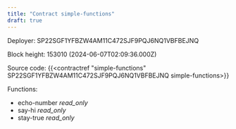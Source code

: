 ```yaml
---
title: "Contract simple-functions"
draft: true
---
```

Deployer: SP22SGF1YFBZW4AM11C472SJF9PQJ6NQ1VBFBEJNQ


 



Block height: 153010 (2024-06-07T02:09:36.000Z)

Source code: {{<contractref "simple-functions" SP22SGF1YFBZW4AM11C472SJF9PQJ6NQ1VBFBEJNQ simple-functions>}}

Functions:

* echo-number _read_only_
* say-hi _read_only_
* stay-true _read_only_
